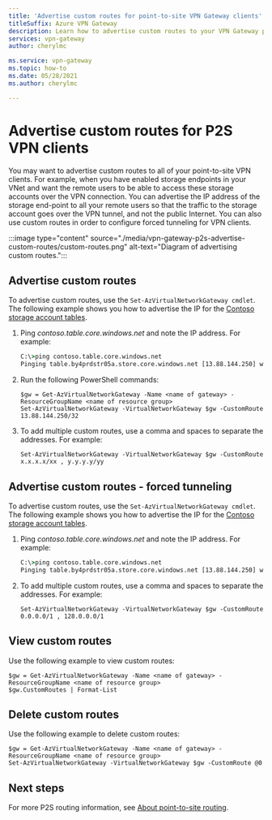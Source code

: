 ```yaml
---
title: 'Advertise custom routes for point-to-site VPN Gateway clients'
titleSuffix: Azure VPN Gateway
description: Learn how to advertise custom routes to your VPN Gateway point-to-site clients. This article includes steps for VPN client forced tunneling.
services: vpn-gateway
author: cherylmc

ms.service: vpn-gateway
ms.topic: how-to
ms.date: 05/28/2021
ms.author: cherylmc

---
```


# Advertise custom routes for P2S VPN clients

You may want to advertise custom routes to all of your point-to-site VPN clients. For example, when you have enabled storage endpoints in your VNet and want the remote users to be able to access these storage accounts over the VPN connection. You can advertise the IP address of the storage end-point to all your remote users so that the traffic to the storage account goes over the VPN tunnel, and not the public Internet. You can also use custom routes in order to configure forced tunneling for VPN clients.

:::image type="content" source="./media/vpn-gateway-p2s-advertise-custom-routes/custom-routes.png" alt-text="Diagram of advertising custom routes.":::

## Advertise custom routes

To advertise custom routes, use the `Set-AzVirtualNetworkGateway cmdlet`. The following example shows you how to advertise the IP for the [Contoso storage account tables](https://contoso.table.core.windows.net).

1. Ping *contoso.table.core.windows.net* and note the IP address. For example:

    ```cmd
    C:\>ping contoso.table.core.windows.net
    Pinging table.by4prdstr05a.store.core.windows.net [13.88.144.250] with 32 bytes of data:
    ```

2. Run the following PowerShell commands:

    ```azurepowershell-interactive
    $gw = Get-AzVirtualNetworkGateway -Name <name of gateway> -ResourceGroupName <name of resource group>
    Set-AzVirtualNetworkGateway -VirtualNetworkGateway $gw -CustomRoute 13.88.144.250/32
    ```

3. To add multiple custom routes, use a comma and spaces to separate the addresses. For example:

    ```azurepowershell-interactive
    Set-AzVirtualNetworkGateway -VirtualNetworkGateway $gw -CustomRoute x.x.x.x/xx , y.y.y.y/yy
    ```

## Advertise custom routes - forced tunneling

To advertise custom routes, use the `Set-AzVirtualNetworkGateway cmdlet`. The following example shows you how to advertise the IP for the [Contoso storage account tables](https://contoso.table.core.windows.net).

1. Ping *contoso.table.core.windows.net* and note the IP address. For example:

    ```cmd
    C:\>ping contoso.table.core.windows.net
    Pinging table.by4prdstr05a.store.core.windows.net [13.88.144.250] with 32 bytes of data:
    ```
1. To add multiple custom routes, use a comma and spaces to separate the addresses. For example:

    ```azurepowershell-interactive
    Set-AzVirtualNetworkGateway -VirtualNetworkGateway $gw -CustomRoute 0.0.0.0/1 , 128.0.0.0/1
    ```
## View custom routes

Use the following example to view custom routes:

  ```azurepowershell-interactive
  $gw = Get-AzVirtualNetworkGateway -Name <name of gateway> -ResourceGroupName <name of resource group>
  $gw.CustomRoutes | Format-List
  ```
## Delete custom routes

Use the following example to delete custom routes:

  ```azurepowershell-interactive
  $gw = Get-AzVirtualNetworkGateway -Name <name of gateway> -ResourceGroupName <name of resource group>
  Set-AzVirtualNetworkGateway -VirtualNetworkGateway $gw -CustomRoute @0
  ```
## Next steps

For more P2S routing information, see [About point-to-site routing](vpn-gateway-about-point-to-site-routing.md).
